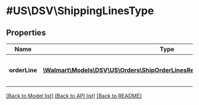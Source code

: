 # #US\DSV\ShippingLinesType

## Properties

Name | Type | Description | Notes
------------ | ------------- | ------------- | -------------
**orderLine** | [**\Walmart\Models\DSV\US\Orders\ShipOrderLinesRequestOrderLinesOrderLineInner[]**](ShipOrderLinesRequestOrderLinesOrderLineInner.md) | Information about one order line shipment |


[[Back to Model list]](../) [[Back to API list]](../../Api/US/DSV) [[Back to README]](../../README.md)
